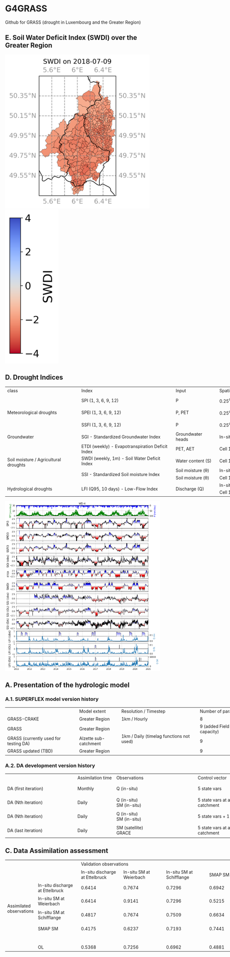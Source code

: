 # G4GRASS
Github for GRASS (drought in Luxembourg and the Greater Region)

## E. Soil Water Deficit Index (SWDI) over the Greater Region

<img src="images/SWDI%20on%202018-07-09.png" alt="2018-07-09" height="500"/> <img src="images/SWDI_colorbar.png" alt="colorbar" height="500"/>


## D. Drought Indices

<table border=0 cellpadding=0 cellspacing=0 width=2099 style='border-collapse:
 collapse;table-layout:fixed;width:1576pt;mso-yfti-tbllook:1056'>
 <col width=234 style='mso-width-source:userset;mso-width-alt:8557;width:176pt'>
 <col width=303 style='mso-width-source:userset;mso-width-alt:11081;width:227pt'>
 <col width=130 style='mso-width-source:userset;mso-width-alt:4754;width:98pt'>
 <col width=193 style='mso-width-source:userset;mso-width-alt:7058;width:145pt'>
 <col width=129 style='mso-width-source:userset;mso-width-alt:4717;width:97pt'>
 <col width=1110 style='mso-width-source:userset;mso-width-alt:40594;
 width:833pt'>
 <tr height=20 style='height:15.0pt'>
  <td height=20 class=xl65 width=234 style='height:15.0pt;width:176pt'>class</td>
  <td class=xl65 width=303 style='width:227pt'>Index</td>
  <td class=xl65 width=130 style='width:98pt'>Input</td>
  <td class=xl65 width=193 style='width:145pt'>Spatial availability</td>
  <td class=xl65 width=129 style='width:97pt'>Time</td>
  <td class=xl65 width=1110 style='width:833pt'>Reference</td>
 </tr>
 <tr height=22 style='height:16.5pt'>
  <td rowspan=3 height=66 class=xl69 style='height:49.5pt'>Meteorological
  droughts</td>
  <td>SPI (1, 3, 6, 9, 12)</td>
  <td>P</td>
  <td>0.25<font class="font8"><sup>o </sup></font><font class="font7">x 0.25</font><font
  class="font8"><sup>o</sup></font><font class="font7"> (ERA5)</font></td>
  <td>1, 3, 6, 9, 12 months</td>
  <td class=xl70>LLoyd-Hughes, B. and Saunders, M.A.: A drought climatology for
  Europe. International Journal of Climatology, 22, 1571-1592, 2002.</td>
 </tr>
 <tr height=22 style='height:16.5pt'>
  <td height=22 style='height:16.5pt'>SPEI (1, 3, 6, 9, 12)</td>
  <td>P, PET</td>
  <td>0.25<font class="font8"><sup>o </sup></font><font class="font7">x 0.25</font><font
  class="font8"><sup>o</sup></font><font class="font7"> (ERA5)</font></td>
  <td>1, 3, 6, 9, 12 months</td>
  <td class=xl70>Vicente-Serrano S.M., Beguería S., López-Moreno J.I.: A
  Multi-scalar drought index sensitive to global warming: The Standardized
  Precipitation Evapotranspiration Index. Journal of Climate, 23, 1696-1718,
  2010.</td>
 </tr>
 <tr height=22 style='height:16.5pt'>
  <td height=22 style='height:16.5pt'>SSFI (1, 3, 6, 9, 12)</td>
  <td>P</td>
  <td>0.25<font class="font8"><sup>o </sup></font><font class="font7">x 0.25</font><font
  class="font8"><sup>o</sup></font><font class="font7"> (ERA5)</font></td>
  <td>1, 3, 6, 9, 12 months</td>
  <td class=xl70>Tijdeman, E., Stahl, K., &amp; Tallaksen, L. M.: Drought
  characteristics derived based on the Standardized Streamflow Index: A large
  sample comparison for parametric and nonparametric methods. Water Resources
  Research, 56, 2020.</td>
 </tr>
 <tr height=20 style='height:15.0pt'>
  <td height=20 style='height:15.0pt'>Groundwater</td>
  <td>SGI - Standardized Groundwater Index</td>
  <td>Groundwater heads</td>
  <td>In-situ<font class="font7"> GW stations</font></td>
  <td>Hourly</td>
  <td class=xl70>Bloomfield, J. P. and Marchant, B. P.: Analysis of groundwater
  drought building on the standardised precipitation index approach. Hydrol.
  Earth Syst. Sci., 17, 4769–4787, 2013.</td>
 </tr>
 <tr height=20 style='height:15.0pt'>
  <td rowspan=4 height=80 class=xl69 style='height:60.0pt'>Soil moisture /
  Agricultural droughts</td>
  <td>ETDI (weekly) - Evapotranspiration Deficit Index</td>
  <td>PET, AET</td>
  <td>Cell 1km x 1km</td>
  <td>Weekly</td>
  <td rowspan=2 class=xl71>Narasimhan, B., and R. Srinivasan. &quot;Development
  and evaluation of Soil Moisture Deficit Index (SMDI) and Evapotranspiration
  Deficit Index (ETDI) for agricultural drought monitoring.&quot; Agricultural
  and forest meteorology 133, no. 1-4 (2005): 69-88.</td>
 </tr>
 <tr height=20 style='height:15.0pt'>
  <td height=20 style='height:15.0pt'>SWDI (weekly, 1m) - Soil Water Deficit
  Index</td>
  <td>Water content (S)</td>
  <td>Cell 1km x 1km</td>
  <td>Weekly</td>
 </tr>
 <tr height=20 style='height:15.0pt'>
  <td rowspan=2 height=40 class=xl69 style='height:30.0pt'>SSI - Standardized
  Soil moisture Index</td>
  <td>Soil moisture (&#952;)</td>
  <td>In-situ<font class="font7"> SM stations</font></td>
  <td>Hourly</td>
  <td rowspan=2 class=xl71>AghaKouchak, A. &quot;A baseline probabilistic
  drought forecasting framework using standardized soil moisture index:
  application to the 2012 United States drought.&quot; Hydrology and Earth
  System Sciences 18, no. 7 (2014): 2485-2492.</td>
 </tr>
 <tr height=20 style='height:15.0pt'>
  <td height=20 style='height:15.0pt'>Soil moisture (&#952;)</td>
  <td>Cell 1km x 1km</td>
  <td>Daily</td>
 </tr>
 <tr height=20 style='height:15.0pt'>
  <td rowspan=2 height=40 class=xl69 style='height:30.0pt'>Hydrological
  droughts</td>
  <td rowspan=2 class=xl69>LFI (Q95, 10 days) - Low-Flow Index</td>
  <td rowspan=2 class=xl69>Discharge (Q)</td>
  <td>In-situ<font class="font7"> Q stations</font></td>
  <td>Monthly</td>
  <td rowspan=2 class=xl71>Cammalleri, Carmelo, Jürgen Vogt, and Peter Salamon.
  &quot;Development of an operational low-flow index for hydrological drought
  monitoring over Europe.&quot; Hydrological Sciences Journal 62, no. 3 (2017):
  346-358.</td>
 </tr>
 <tr height=20 style='height:15.0pt'>
  <td height=20 style='height:15.0pt'>Cell 1km x 1km</td>
  <td>Monthly</td>
 </tr>
 <![if supportMisalignedColumns]>
 <![endif]>
</table>

![Drought Indices at Weierbach](images/WEI-4_all_indices.png)


## A. Presentation of the hydrologic model

### A.1. SUPERFLEX model version history

<table border=0 cellpadding=0 cellspacing=0 width=1193 style='border-collapse:
 collapse;table-layout:fixed;width:895pt;mso-yfti-tbllook:1056'>
 <col width=235 style='mso-width-source:userset;mso-width-alt:8594;width:176pt'>
 <col width=200 style='mso-width-source:userset;mso-width-alt:4681;width:96pt'>
 <col width=257 style='mso-width-source:userset;mso-width-alt:9398;width:193pt'>
 <col width=157 style='mso-width-source:userset;mso-width-alt:5741;width:118pt'>
 <col width=416 style='mso-width-source:userset;mso-width-alt:15213;width:312pt'>
 <tr height=20 style='height:15.0pt'>
  <td height=20 width=235 style='height:15.0pt;width:176pt'></td>
  <td width=200 style='width:96pt'>Model extent</td>
  <td width=257 style='width:193pt'>Resolution / Timestep</td>
  <td width=157 style='width:118pt'>Number of parameters</td>
  <td width=416 style='width:312pt'>Notes</td>
 </tr>
 <tr height=20 style='height:15.0pt'>
  <td height=20 style='height:15.0pt'>GRASS-CRAKE</td>
  <td>Greater Region</td>
  <td>1km / Hourly</td>
  <td>8</td>
  <td rowspan=3 class=xl66 width=416 style='width:312pt'><span
  style='mso-special-format:bullet'>- <font class="font5">ERA5 P and PET</font><font
  class="font0"><br>
    - 5 land-use classes, 2 geology classes<br>
    - 4 reservoirs (2 UR, 1 FR, 1 SR)<br>
    - S1max = 5cm, S2max = 95 cm (fixed)<br>
    - Calibration over discharge (4 stations) and S1 SM data
 </font></span>
 </td>
 </tr>
 <tr height=20 style='height:15.0pt'>
  <td height=20 style='height:15.0pt'>GRASS</td>
  <td>Greater Region</td>
  <td rowspan=3 class=xl65>1km / Daily (timelag functions not used)</td>
  <td>9 (added Field capacity)</td>
 </tr>
 <tr height=20 style='height:15.0pt'>
  <td height=20 style='height:15.0pt'>GRASS (currently used for testing DA)</td>
  <td>Alzette sub-catchment</td>
  <td>9</td>
 </tr>
 <tr height=20 style='height:15.0pt'>
  <td height=20 style='height:15.0pt'>GRASS updated (TBD)</td>
  <td>Greater Region</td>
  <td>9</td>
  <td>Updating equations… + recalibration</td>
 </tr>
 <![if supportMisalignedColumns]>
 <![endif]>
</table>

### A.2. DA development version history

<table border=0 cellpadding=0 cellspacing=0 width=1159 style='border-collapse:
 collapse;table-layout:fixed;width:869pt;mso-yfti-tbllook:1056'>
 <col width=235 style='mso-width-source:userset;mso-width-alt:8594;width:176pt'>
 <col width=128 style='mso-width-source:userset;mso-width-alt:4681;width:96pt'>
 <col width=200 style='mso-width-source:userset;mso-width-alt:9398;width:193pt'>
 <col width=300 style='mso-width-source:userset;mso-width-alt:10971;width:225pt'>
 <col width=239 style='mso-width-source:userset;mso-width-alt:8740;width:179pt'>
 <tr height=20 style='height:15.0pt'>
  <td height=20 style='height:15.0pt'></td>
  <td class=xl68>Assimilation time</td>
  <td class=xl68>Observations</td>
  <td class=xl68>Control vector</td>
  <td class=xl68>Perturbation</td>
 </tr>
 <tr height=40 style='height:30.0pt'>
  <td height=40 style='height:30.0pt'>DA (first iteration)</td>
  <td>Monthly</td>
  <td>Q (in-situ)</td>
  <td>5 state vars</td>
  <td class=xl66 width=239 style='width:179pt'><span style='mso-special-format:
  bullet'>- <font class="font6">Gaussian, additive for P and PET. </font><font
  class="font0"><br>
    - 10 members</font></span></td>
 </tr>
 <tr height=40 style='height:30.0pt'>
  <td height=40 style='height:30.0pt'>DA (Nth iteration)</td>
  <td>Daily</td>
  <td class=xl66 width=257 style='width:193pt'>Q (in-situ)<br>
    SM (in-situ)</td>
  <td>5 state vars at all cells from the sub-catchment</td>
  <td rowspan=3 class=xl67 width=239 style='width:179pt'><span
  style='mso-special-format:bullet'>-<font class="font6"> Log-normal,
  multiplicative for P</font><font class="font0"><br>
    - Gaussian, additive for PET<br>
    - 10-50 members</font></span></td>
 </tr>
 <tr height=40 style='height:30.0pt'>
  <td height=40 style='height:30.0pt'>DA (Nth iteration)</td>
  <td>Daily</td>
  <td class=xl66 width=257 style='width:193pt'>Q (in-situ)<br>
    SM (in-situ)</td>
  <td>5 state vars + 1 param (&#961;)</td>
 </tr>
 <tr height=40 style='height:30.0pt'>
  <td height=40 style='height:30.0pt'>DA (last iteration)</td>
  <td>Daily</td>
  <td class=xl66 width=257 style='width:193pt'>SM (satellite)<br>
    GRACE</td>
  <td>5 state vars at all cells from the sub-catchment</td>
 </tr>
 <![if supportMisalignedColumns]>
 <![endif]>
</table>

## C. Data Assimilation assessment

<table border=0 cellpadding=0 cellspacing=0 width=789 style='border-collapse:
 collapse;table-layout:fixed;width:593pt'>
 <col width=64 style='width:48pt'>
 <col width=145 span=5 style='mso-width-source:userset;mso-width-alt:5302;
 width:109pt'>
 <tr height=20 style='height:15.0pt'>
  <td height=20 class=xl67 width=64 style='height:15.0pt;width:48pt'></td>
  <td class=xl67 width=145 style='width:109pt'></td>
  <td colspan=4 class=xl67 width=580 style='width:436pt'>Validation
  observations</td>
 </tr>
 <tr height=40 style='mso-height-source:userset;height:30.0pt'>
  <td height=40 style='height:30.0pt'></td>
  <td class=xl73></td>
  <td class=xl74 width=145 style='width:109pt'>In-situ discharge at Ettelbruck</td>
  <td class=xl74 width=145 style='width:109pt'>In-situ SM at Weierbach</td>
  <td class=xl74 width=145 style='width:109pt'>In-situ SM at Schifflange</td>
  <td class=xl74 width=145 style='width:109pt'>SMAP SM</td>
 </tr>
 <tr height=40 style='height:30.0pt'>
  <td rowspan=4 height=159 class=xl77 width=64 style='height:119.25pt;
  width:48pt'>Assimilated observations</td>
  <td class=xl74 width=145 style='width:109pt'>In-situ discharge at Ettelbruck</td>
  <td class=xl75 width=145 style='width:109pt'>0.6414</td>
  <td class=xl76 width=145 style='width:109pt'>0.7674</td>
  <td class=xl76 width=145 style='width:109pt'>0.7296</td>
  <td class=xl76 width=145 style='width:109pt'>0.6942</td>
 </tr>
 <tr height=40 style='height:30.0pt'>
  <td height=40 class=xl74 width=145 style='height:30.0pt;width:109pt'>In-situ
  SM at Weierbach</td>
  <td class=xl76 width=145 style='width:109pt'>0.6414</td>
  <td class=xl75 width=145 style='width:109pt'>0.9141</td>
  <td class=xl76 width=145 style='width:109pt'>0.7296</td>
  <td class=xl76 width=145 style='width:109pt'>0.5215</td>
 </tr>
 <tr height=40 style='height:30.0pt'>
  <td height=40 class=xl74 width=145 style='height:30.0pt;width:109pt'>In-situ
  SM at Schifflange</td>
  <td class=xl76 width=145 style='width:109pt'>0.4817</td>
  <td class=xl76 width=145 style='width:109pt'>0.7674</td>
  <td class=xl75 width=145 style='width:109pt'>0.7509</td>
  <td class=xl76 width=145 style='width:109pt'>0.6634</td>
 </tr>
 <tr height=39 style='mso-height-source:userset;height:29.25pt'>
  <td height=39 class=xl74 width=145 style='height:29.25pt;width:109pt'>SMAP SM</td>
  <td class=xl76 width=145 style='width:109pt'>0.4175</td>
  <td class=xl76 width=145 style='width:109pt'>0.6237</td>
  <td class=xl76 width=145 style='width:109pt'>0.7193</td>
  <td class=xl75 width=145 style='width:109pt'>0.7441</td>
 </tr>
 <tr height=20 style='height:15.0pt'>
  <td height=20 class=xl67 style='height:15.0pt'></td>
  <td class=xl73></td>
  <td class=xl76 width=145 style='width:109pt'></td>
  <td class=xl76 width=145 style='width:109pt'></td>
  <td class=xl76 width=145 style='width:109pt'></td>
  <td class=xl76 width=145 style='width:109pt'></td>
 </tr>
 <tr height=20 style='height:15.0pt'>
  <td height=20 class=xl67 style='height:15.0pt'></td>
  <td class=xl74 width=145 style='width:109pt'>OL</td>
  <td class=xl76 width=145 style='width:109pt'>0.5368</td>
  <td class=xl76 width=145 style='width:109pt'>0.7256</td>
  <td class=xl76 width=145 style='width:109pt'>0.6962</td>
  <td class=xl76 width=145 style='width:109pt'>0.4881</td>
 </tr>
 <![if supportMisalignedColumns]>
 <![endif]>
</table>






